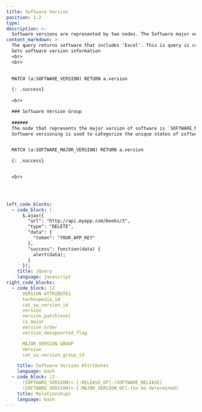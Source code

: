 ```yaml
---
title: Software Version
position: 1.2
type: 
description: >-
  Software versions are represented by two nodes. The Software major version represents the major version attributes and the software version represents the attributes that are associated with child versions of the parent major version. The relationship bewtween the nodes is `MAJOR_VERSION_OF` which point to `SOFTWARE_VERSION` from `SOFTWARE_MAJOR_VERSION`
content_markdown: >-
  The query returns software that includes 'Excel'. This is query is case sensitive.
  Gets software version information
  <br>
  <br>
  

  MATCH (a:SOFTWARE_VERSION) RETURN a.version

  {: .success} 
  
  <br>

  ### Software Version Group
  
  ######
  The node that represents the major version of software is `SOFTWARE_MAJOR_VERSION`.
  Software versioning is used to categorize the unique states of software as it is developed and released. The version identifier might be a word, or a number, or inlcude both. For example, version 1.0 is often used to represent the initial release of a software product.


  MATCH (a:SOFTWARE_MAJOR_VERSION) RETURN a.version

  {: .success} 


  <br>
  


  
left_code_blocks:
  - code_block: |-
      $.ajax({
        "url": "http://api.myapp.com/books/3",
        "type": "DELETE",
        "data": {
          "token": "YOUR_APP_KEY"
        },
        "success": function(data) {
          alert(data);
        }
      });
    title: jQuery
    language: javascript
right_code_blocks:
  - code_block: |2
      VERSION ATTRIBUTES
      technopedia_id
      cat_sw_version_id
      version
      version_patchlevel
      is_major
      version_order
      version_desupported_flag

      MAJOR VERSION GROUP
      Version
      cat_sw_version_group_id

    title: Software Version Attributes
    language: bash
  - code_block: |2-
      (SOFTWARE_VERSION)<-[:RELEASE_OF]-(SOFTWARE_RELEASE)
      (SOFTWARE_VERSION)<-[:MAJOR_VERSION_OF]-(to be determined)
    title: Relationships
    language: bash
---
```


